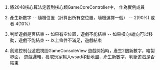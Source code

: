 1. 將2048核心算法定義到核心類GameCoreController中，
   作為實例成員
   
2. 產生新數字
   -- 隨機位置（計算出所有空位置，隨機選擇一個）
   -- 2(90%) 或者 4(10%)

3. 判斷遊戲是否結束
   -- 如果有空位置，遊戲不能結束
   -- 如果橫向/縱向可以移動，遊戲不能結束
   -- 以上條件不滿足，遊戲結束

4. 創建控制台遊戲視圖GameConsoleView
   遊戲開始時，產生2個新數字，繪製界面，
   遊戲邏輯，獲取玩家輸入wsad移動地圖，產生新數字，判斷遊戲是否結束
   
